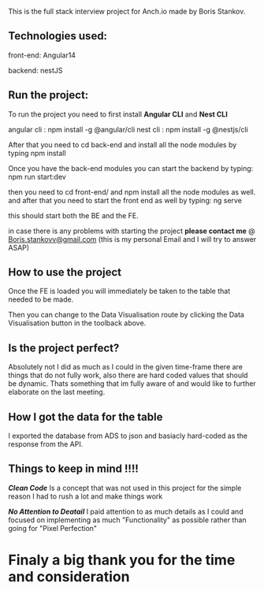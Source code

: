 This is the full stack interview project for Anch.io made by Boris Stankov.

## Technologies used:

front-end: Angular14 

backend: nestJS 

## Run the project:

To run the project you need to first install **Angular CLI** and **Nest CLI** 

angular cli : npm install -g @angular/cli
nest cli :  npm install -g @nestjs/cli

After that you need to cd back-end and install all the node modules by typing npm install 

Once you have the back-end modules you can start the backend by typing: 
npm run start:dev

then you need to cd front-end/ and npm install all the node modules as well. 
and after that you need to start the front end as well by typing: 
ng serve

this should start both the BE and the FE. 

in case there is any problems with starting the project **please contact me** @ Boris.stankovv@gmail.com (this is my personal Email and I will try to answer ASAP)

## How to use the project

Once the FE is loaded you will immediately be taken to the table that needed to be made.

Then you can change to the Data Visualisation route by clicking the Data Visualisation button in the toolback above.  


## Is the project perfect? 

Absolutely not I did as much as I could in the given time-frame there are things that do not fully work, also there are hard coded values that should be dynamic. Thats something that im fully aware of and would like to further elaborate on the last meeting.

## How I got the data for the table 

I exported the database from ADS to json and basiacly hard-coded as the response from the API. 

## Things to keep in mind !!!!

***Clean Code***
Is a concept that was not used in this project for the simple reason I had to rush a lot and make things work

***No Attention to Deatail***
I paid attention to as much details as I could and focused on implementing as much "Functionality" as possible rather than going for "Pixel Perfection"
# Finaly a big thank you for the time and consideration

